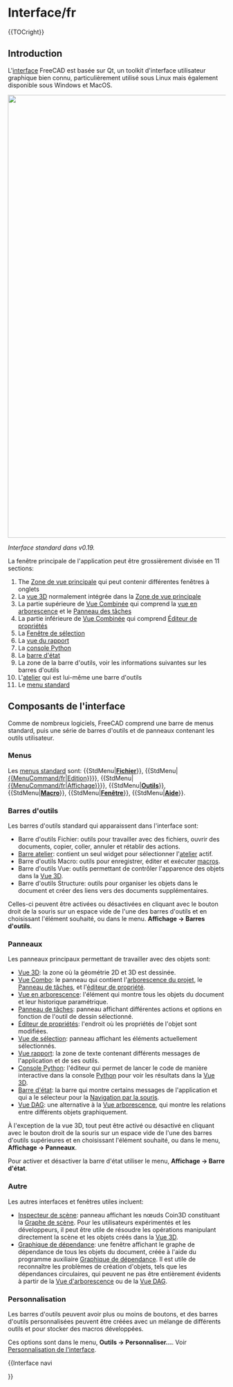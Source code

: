 # Interface/fr
 {{TOCright}}

## Introduction

L'[interface](interface/fr.md) FreeCAD est basée sur Qt, un toolkit d'interface utilisateur graphique bien connu, particulièrement utilisé sous Linux mais également disponible sous Windows et MacOS.

<img alt="" src=images/FreeCAD_interface_base_divisions.svg  style="width:1024px;">


*Interface standard dans v0.19.*

La fenêtre principale de l\'application peut être grossièrement divisée en 11 sections:

1.  The [Zone de vue principale](main_view_area/fr.md) qui peut contenir différentes fenêtres à onglets
2.  La [vue 3D](3D_view/fr.md) normalement intégrée dans la [Zone de vue principale](main_view_area/fr.md)
3.  La partie supérieure de [Vue Combinée](Combo_view/fr.md) qui comprend la [vue en arborescence](tree_view/fr.md) et le [Panneau des tâches](Task_Panel/fr.md)
4.  La partie inférieure de [Vue Combinée](Combo_view/fr.md) qui comprend [Éditeur de propriétés](property_editor/fr.md)
5.  La [Fenêtre de sélection](selection_view/fr.md)
6.  La [vue du rapport](report_view/fr.md)
7.  La [console Python](Python_console/fr.md)
8.  La [barre d\'état](status_bar/fr.md)
9.  La zone de la barre d\'outils, voir les informations suivantes sur les barres d\'outils
10. L\'[atelier](Std_Workbench/fr.md) qui est lui-même une barre d\'outils
11. Le [menu standard](Standard_Menu/fr.md)

## Composants de l\'interface 

Comme de nombreux logiciels, FreeCAD comprend une barre de menus standard, puis une série de barres d'outils et de panneaux contenant les outils utilisateur.

### Menus

Les [menus standard](Standard_Menu/fr.md) sont: {{StdMenu|[**Fichier**](Std_File_Menu/fr.md)}}, {{StdMenu|[{{MenuCommand/fr|Edition}}](Std_Edit_Menu/fr.md)}}, {{StdMenu|[{{MenuCommand/fr|Affichage}}](Std_View_Menu/fr.md)}}, {{StdMenu|[**Outils**](Std_Tools_Menu/fr.md)}}, {{StdMenu|[**Macro**](Std_Macro_Menu/fr.md)}}, {{StdMenu|[**Fenêtre**](Std_Windows_Menu/fr.md)}}, {{StdMenu|[**Aide**](Std_Help_Menu/fr.md)}}.

### Barres d\'outils 

Les barres d\'outils standard qui apparaissent dans l\'interface sont:

-   Barre d'outils Fichier: outils pour travailler avec des fichiers, ouvrir des documents, copier, coller, annuler et rétablir des actions.
-   [Barre atelier](Std_Workbench/fr.md): contient un seul widget pour sélectionner l\'[atelier](workbenches/fr.md) actif.
-   Barre d'outils Macro: outils pour enregistrer, éditer et exécuter [macros](macros/fr.md).
-   Barre d'outils Vue: outils permettant de contrôler l'apparence des objets dans la [Vue 3D](3D_view/fr.md).
-   Barre d\'outils Structure: outils pour organiser les objets dans le document et créer des liens vers des documents supplémentaires.

Celles-ci peuvent être activées ou désactivées en cliquant avec le bouton droit de la souris sur un espace vide de l\'une des barres d\'outils et en choisissant l\'élément souhaité, ou dans le menu. **Affichage → Barres d'outils**.

### Panneaux

Les panneaux principaux permettant de travailler avec des objets sont:

-   [Vue 3D](3D_view/fr.md): la zone où la géométrie 2D et 3D est dessinée.
-   [Vue Combo](Combo_view/fr.md): le panneau qui contient l\'[arborescence du projet](Tree_view/fr.md), le [Panneau de tâches](Task_panel/fr.md), et l\'[éditeur de propriété](Property_editor/fr.md).
-   [Vue en arborescence](Tree_view/fr.md): l\'élément qui montre tous les objets du document et leur historique paramétrique.
-   [Panneau de tâches](Task_panel/fr.md): panneau affichant différentes actions et options en fonction de l\'outil de dessin sélectionné.
-   [Éditeur de propriétés](Property_editor/fr.md): l\'endroit où les propriétés de l\'objet sont modifiées.
-   [Vue de sélection](Selection_view/fr.md): panneau affichant les éléments actuellement sélectionnés.
-   [Vue rapport](Report_view/fr.md): la zone de texte contenant différents messages de l\'application et de ses outils.
-   [Console Python](Python_console/fr.md): l\'éditeur qui permet de lancer le code de manière interactive dans la console [Python](Python/fr.md) pour voir les résultats dans la [Vue 3D](3D_view/fr.md).
-   [Barre d\'état](Status_bar/fr.md): la barre qui montre certains messages de l\'application et qui a le sélecteur pour la [Navigation par la souris](Mouse_navigation/fr.md).
-   [Vue DAG](DAG_view/fr.md): une alternative à la [Vue arborescence](Tree_view/fr.md), qui montre les relations entre différents objets graphiquement.

À l\'exception de la vue 3D, tout peut être activé ou désactivé en cliquant avec le bouton droit de la souris sur un espace vide de l\'une des barres d\'outils supérieures et en choisissant l\'élément souhaité, ou dans le menu, **Affichage → Panneaux**.

Pour activer et désactiver la barre d\'état utiliser le menu, **Affichage → Barre d'état**.

### Autre

Les autres interfaces et fenêtres utiles incluent:

-   [Inspecteur de scène‏‎](Std_SceneInspector/fr.md): panneau affichant les nœuds Coin3D constituant la [Graphe de scène](scenegraph/fr.md). Pour les utilisateurs expérimentés et les développeurs, il peut être utile de résoudre les opérations manipulant directement la scène et les objets créés dans la [Vue 3D](3D_view/fr.md).
-   [Graphique de dépendance](Std_DependencyGraph/fr.md): une fenêtre affichant le graphe de dépendance de tous les objets du document, créée à l\'aide du programme auxiliaire [Graphique de dépendance](Std_DependencyGraph/fr.md). Il est utile de reconnaître les problèmes de création d\'objets, tels que les dépendances circulaires, qui peuvent ne pas être entièrement évidents à partir de la [Vue d\'arborescence](tree_view/fr.md) ou de la [Vue DAG](DAG_view/fr.md).

### Personnalisation

Les barres d'outils peuvent avoir plus ou moins de boutons, et des barres d'outils personnalisées peuvent être créées avec un mélange de différents outils et pour stocker des macros développées.

Ces options sont dans le menu, **Outils → Personnaliser...**. Voir [Personnalisation de l\'interface](Interface_Customization/fr.md).


{{Interface navi

}} 
